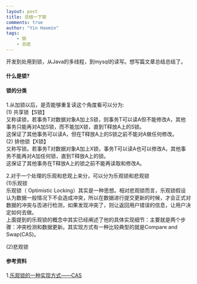 ```yaml
---
layout: post
title: 总结一下锁
comments: true
author: "Yin Haomin"
tags:
    - 锁
    - 总结
---
```


开发到处用到锁，从Java的多线程，到mysql的读写。想写篇文章总结总结了。<br>
#### 什么是锁?<br>

#### 锁的分类<br>
1.从加锁以后，是否能够重复读这个角度看可以分为:<br>
(1) 共享锁【S锁】<br>
又称读锁，若事务T对数据对象A加上S锁，则事务T可以读A但不能修改A，其他事务只能再对A加S锁，而不能加X锁，直到T释放A上的S锁。<br>
这保证了其他事务可以读A，但在T释放A上的S锁之前不能对A做任何修改。<br>
(2) 排他锁【X锁】<br>
又称写锁。若事务T对数据对象A加上X锁，事务T可以读A也可以修改A，其他事务不能再对A加任何锁，直到T释放A上的锁。<br>
这保证了其他事务在T释放A上的锁之前不能再读取和修改A。<br>

2.对于一个处理的乐观和悲观上来分，可以分为乐观锁和悲观锁<br>
(1)乐观锁<br>
乐观锁（ Optimistic Locking）其实是一种思想。相对悲观锁而言，乐观锁假设认为数据一般情况下不会造成冲突，所以在数据进行提交更新的时候，才会正式对数据的冲突与否进行检测，如果发现冲突了，则让返回用户错误的信息，让用户决定如何去做。<br>
上面提到的乐观锁的概念中其实已经阐述了他的具体实现细节：主要就是两个步骤：冲突检测和数据更新。其实现方式有一种比较典型的就是Compare and Swap(CAS)。<br>

(2)悲观锁<br>

#### 参考资料
1.[乐观锁的一种实现方式——CAS](http://www.importnew.com/20472.html)
